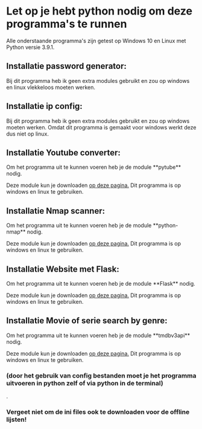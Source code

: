 <h1>Let op je hebt python nodig om deze programma's te runnen</h1>
Alle onderstaande programma's zijn getest op Windows 10 en Linux met Python versie 3.9.1.


<h2>Installatie password generator:</h2>
Bij dit programma heb ik geen extra modules gebruikt en zou op windows en linux vlekkeloos moeten werken.

<h2>Installatie ip config:</h2>
Bij dit programma heb ik geen extra modules gebruikt en zou op windows moeten werken.
Omdat dit programma is gemaakt voor windows werkt deze dus niet op linux.


<h2>Installatie Youtube converter:</h2>
Om het programma uit te kunnen voeren heb je de module **pytube** nodig.

Deze module kun je downloaden [op deze pagina.](https://pypi.org/project/pytube/)
Dit programma is op windows en linux te gebruiken.


<h2>Installatie Nmap scanner:</h2>
Om het programma uit te kunnen voeren heb je de module **python-nmap** nodig.

Deze module kun je downloaden [op deze pagina.](https://pypi.org/project/python-nmap/)
Dit programma is op windows en linux te gebruiken.


<h2>Installatie Website met Flask:</h2>
Om het programma uit te kunnen voeren heb je de module **Flask** nodig.

Deze module kun je downloaden [op deze pagina.](https://pypi.org/project/Flask/)
Dit programma is op windows en linux te gebruiken.


<h2>Installatie Movie of serie search by genre:</h2>
Om het programma uit te kunnen voeren heb je de module **tmdbv3api** nodig.

Deze module kun je downloaden [op deze pagina.](https://pypi.org/project/tmdbv3api/)
Dit programma is op windows en linux te gebruiken. <h3>(door het gebruik van config bestanden moet je het programma uitvoeren in python zelf of via python in de terminal)</h3>.
<h3>Vergeet niet om de ini files ook te downloaden voor de offline lijsten!</h3>
